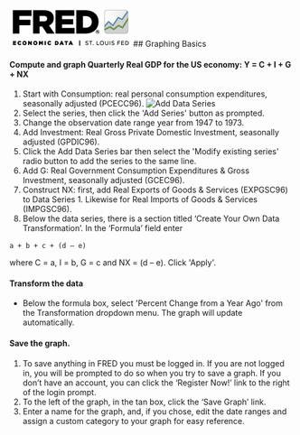 <link href="http://bootswatch.com/cerulean/bootstrap.css" rel="stylesheet"></link>

<img src="FRED Logos/FRED.png" alt="FRED">
## Graphing Basics


#### Compute and graph Quarterly Real GDP for the US economy: Y = C + I + G + NX
1.	Start with Consumption: real personal consumption expenditures, seasonally adjusted (PCECC96).
![Add Data Series](C:\Users\tmay\Pictures\graph_examples\graph1.png)
2.	Select the series, then click the 'Add Series' button as prompted.
3.	Change the observation date range year from 1947 to 1973.
5.	Add Investment: Real Gross Private Domestic Investment, seasonally adjusted (GPDIC96).
4.	Click the Add Data Series bar then select the 'Modify existing series' radio button to add the series to the same line. 
6.	Add G: Real Government Consumption Expenditures & Gross Investment, seasonally adjusted (GCEC96).
7.	Construct NX: first, add Real Exports of Goods & Services (EXPGSC96) to Data Series 1. Likewise for Real Imports of Goods & Services (IMPGSC96).
8.	Below the data series, there is a section titled ‘Create Your Own Data Transformation’. In the ‘Formula’ field enter  
<pre><code>a + b + c + (d – e)</code></pre> where C = a, I = b, G = c and NX = (d – e). Click 'Apply'.

#### Transform the data
*	Below the formula box, select 'Percent Change from a Year Ago' from the Transformation dropdown menu. The graph will update automatically.

#### Save the graph.
1.	To save anything in FRED you must be logged in. If you are not logged in, you will be prompted to do so when you try to save a graph. If you don’t have an account, you can click the ‘Register Now!’ link to the right of the login prompt.
2.	To the left of the graph, in the tan box, click the ‘Save Graph’ link.
3.	Enter a name for the graph, and, if you chose, edit the date ranges and assign a custom category to your graph for easy reference.



